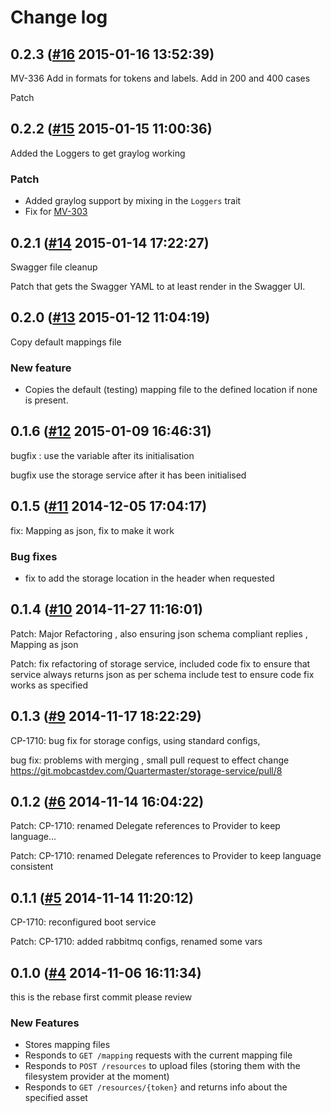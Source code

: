 # Change log
## 0.2.3 ([#16](https://git.mobcastdev.com/Quartermaster/storage-service/pull/16) 2015-01-16 13:52:39)

MV-336 Add in formats for tokens and labels. Add in 200 and 400 cases

Patch

## 0.2.2 ([#15](https://git.mobcastdev.com/Quartermaster/storage-service/pull/15) 2015-01-15 11:00:36)

Added the Loggers to get graylog working

### Patch

- Added graylog support by mixing in the `Loggers` trait
- Fix for [MV-303](http://jira.blinkbox.local/jira/browse/MV-303)

## 0.2.1 ([#14](https://git.mobcastdev.com/Quartermaster/storage-service/pull/14) 2015-01-14 17:22:27)

Swagger file cleanup

Patch that gets the Swagger YAML to at least render in the Swagger UI.

## 0.2.0 ([#13](https://git.mobcastdev.com/Quartermaster/storage-service/pull/13) 2015-01-12 11:04:19)

Copy default mappings file

### New feature

- Copies the default (testing) mapping file to the defined location if none is present.

## 0.1.6 ([#12](https://git.mobcastdev.com/Quartermaster/storage-service/pull/12) 2015-01-09 16:46:31)

bugfix : use the variable after its initialisation

bugfix use the storage service after it has been initialised

## 0.1.5 ([#11](https://git.mobcastdev.com/Quartermaster/storage-service/pull/11) 2014-12-05 17:04:17)

fix: Mapping as json, fix to make it work

### Bug fixes

- fix to add the storage location in the header when requested


## 0.1.4 ([#10](https://git.mobcastdev.com/Quartermaster/storage-service/pull/10) 2014-11-27 11:16:01)

Patch: Major Refactoring , also ensuring json schema compliant replies , Mapping as json

Patch: fix refactoring of storage service, 
included code fix to ensure that service always returns json as per schema
include test to ensure code fix works as specified

## 0.1.3 ([#9](https://git.mobcastdev.com/Quartermaster/storage-service/pull/9) 2014-11-17 18:22:29)

CP-1710: bug fix for storage configs, using standard configs, 

bug fix: problems with merging , small pull request to effect change https://git.mobcastdev.com/Quartermaster/storage-service/pull/8

## 0.1.2 ([#6](https://git.mobcastdev.com/Quartermaster/storage-service/pull/6) 2014-11-14 16:04:22)

Patch: CP-1710: renamed Delegate references to Provider to keep language...

Patch: CP-1710: renamed Delegate references to Provider to keep language consistent

## 0.1.1 ([#5](https://git.mobcastdev.com/Quartermaster/storage-service/pull/5) 2014-11-14 11:20:12)

CP-1710: reconfigured boot service

Patch: CP-1710: added rabbitmq configs, renamed some vars

## 0.1.0 ([#4](https://git.mobcastdev.com/Quartermaster/storage-service/pull/4) 2014-11-06 16:11:34)

this is the rebase first commit please review

### New Features

- Stores mapping files
- Responds to `GET /mapping` requests with the current mapping file
- Responds to `POST /resources` to upload files (storing them with the filesystem provider at the moment)
- Responds to `GET /resources/{token}` and returns info about the specified asset

